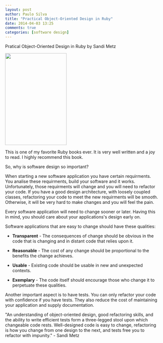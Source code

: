 ```yaml
---
layout: post
author: Paulo Silva
title: "Practical Object-Oriented Design in Ruby"
date: 2014-04-03 13:25
comments: true
categories: [software design]
---
```


Pratical Object-Oriented Design in Ruby by Sandi Metz

<img src="{{ root_url }}/blog/images/poodr.jpeg" height="300px" width="200px"/>

This is one of my favorite Ruby books ever. It is very well written and a joy to read. I highly recommend this book.

So, why is software design so important?

When starting a new software application you have certain requirments. You analise these requirments, build your software and it works. Unfortunately, those requirments will change and you will need to refactor your code. If you have a good design architecture, with loosely coupled classes, refactoring your code to meet the new requirments will be smooth. Otherwise, it will be very hard to make changes and you will feel the pain.

Every software application will need to change sooner or later. Having this in mind, you should care about your applications's design early on.


<!-- more -->


Software applications that are easy to change should have these qualities:

* **Transparent** - The consequences of change should be obvious in the code that is changing and in distant code that relies upon it.

* **Reasonable** - The cost of any change should be proportional to the benefits the change achieves.

* **Usable** - Existing code should be usable in new and unexpected contexts.

* **Exemplary** - The code itself should encourage those who change it to perpetuate
these qualities.


Another important aspect is to have tests. You can only refactor your code with confidence if you have tests. They also reduce the cost of maintaining your application and supply documentation.

"An understanding of object-oriented design, good refactoring skills, and the ability to write efficient tests form a three-legged stool upon which changeable code rests. Well-designed code is easy to change, refactoring is how you change from one design to the next, and tests free you to refactor with impunity." - Sandi Metz
